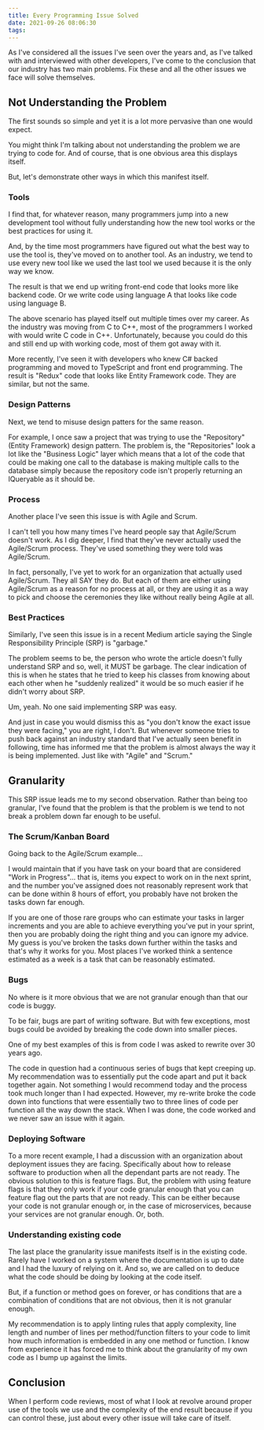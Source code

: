 ```yaml
---
title: Every Programming Issue Solved
date: 2021-09-26 08:06:30
tags:
---
```


As I've considered all the issues I've seen over the years and, as I've talked with and interviewed with other developers, I've come to the conclusion that our industry has two main problems.  Fix these and all the other issues we face will solve themselves.

<!--- more --->

## Not Understanding the Problem

The first sounds so simple and yet it is a lot more pervasive than one would expect.

You might think I'm talking about not understanding the problem we are trying to code for.  And of course, that is one obvious area this displays itself.

But, let's demonstrate other ways in which this manifest itself.

### Tools

I find that, for whatever reason, many programmers jump into a new development tool without fully understanding how the new tool works or the best practices for using it.

And, by the time most programmers have figured out what the best way to use the tool is, they've moved on to another tool. As an industry, we tend to use every new tool like we used the last tool we used because it is the only way we know.

The result is that we end up writing front-end code that looks more like backend code.  Or we write code using language A that looks like code using language B.

The above scenario has played itself out multiple times over my career. As the industry was moving from C to C++, most of the programmers I worked with would write C code in C++. Unfortunately, because you could do this and still end up with working code, most of them got away with it.

More recently, I've seen it with developers who knew C# backed programming and moved to TypeScript and front end programming. The result is "Redux" code that looks like Entity Framework code.  They are similar, but not the same.

### Design Patterns

Next, we tend to misuse design patters for the same reason.

For example, I once saw a project that was trying to use the "Repository" (Entity Framework) design pattern. The problem is, the "Repositories" look a lot like the "Business Logic" layer which means that a lot of the code that could be making one call to the database is making multiple calls to the database simply because the repository code isn't properly returning an IQueryable as it should be.

### Process

Another place I've seen this issue is with Agile and Scrum.

I can't tell you how many times I've heard people say that Agile/Scrum doesn't work. As I dig deeper, I find that they've never actually used the Agile/Scrum process. They've used something they were told was Agile/Scrum.

In fact, personally, I've yet to work for an organization that actually used Agile/Scrum. They all SAY they do. But each of them are either using Agile/Scrum as a reason for no process at all, or they are using it as a way to pick and choose the ceremonies they like without really being Agile at all.

### Best Practices

Similarly, I've seen this issue is in a recent Medium article saying the Single Responsibility Principle (SRP) is "garbage."

The problem seems to be, the person who wrote the article doesn't fully understand SRP and so, well, it MUST be garbage.  The clear indication of this is when he states that he tried to keep his classes from knowing about each other when he "suddenly realized" it would be so much easier if he didn't worry about SRP.

Um, yeah. No one said implementing SRP was easy.

And just in case you would dismiss this as "you don't know the exact issue they were facing," you are right, I don't.  But whenever someone tries to push back against an industry standard that I've actually seen benefit in following, time has informed me that the problem is almost always the way it is being implemented.  Just like with "Agile" and "Scrum."

## Granularity

This SRP issue leads me to my second observation.  Rather than being too granular, I've found that the problem is that the problem is we tend to not break a problem down far enough to be useful.

### The Scrum/Kanban Board

Going back to the Agile/Scrum example...

I would maintain that if you have task on your board that are considered "Work in Progress"... that is, items you expect to work on in the next sprint, and the number you've assigned does not reasonably represent work that can be done within 8 hours of effort, you probably have not broken the tasks down far enough.

If you are one of those rare groups who can estimate your tasks in larger increments and you are able to achieve everything you've put in your sprint, then you are probably doing the right thing and you can ignore my advice. My guess is you've broken the tasks down further within the tasks and that's why it works for you. Most places I've worked think a sentence estimated as a week is a task that can be reasonably estimated.

### Bugs

No where is it more obvious that we are not granular enough than that our code is buggy.

To be fair, bugs are part of writing software. But with few exceptions, most bugs could be avoided by breaking the code down into smaller pieces.

One of my best examples of this is from code I was asked to rewrite over 30 years ago.

The code in question had a continuous series of bugs that kept creeping up. My recommendation was to essentially put the code apart and put it back together again. Not something I would recommend today and the process took much longer than I had expected. However, my re-write broke the code down into functions that were essentially two to three lines of code per function all the way down the stack. When I was done, the code worked and we never saw an issue with it again.

### Deploying Software

To a more recent example, I had a discussion with an organization about deployment issues they are facing.  Specifically about how to release software to production when all the dependant parts are not ready.  The obvious solution to this is feature flags.  But, the problem with using feature flags is that they only work if your code granular enough that you can feature flag out the parts that are not ready.  This can be either because your code is not granular enough or, in the case of microservices, because your services are not granular enough.  Or, both.

### Understanding existing code

The last place the granularity issue manifests itself is in the existing code. Rarely have I worked on a system where the documentation is up to date and I had the luxury of relying on it.  And so, we are called on to deduce what the code should be doing by looking at the code itself.

But, if a function or method goes on forever, or has conditions that are a combination of conditions that are not obvious, then it is not granular enough.

My recommendation is to apply linting rules that apply complexity, line length and number of lines per method/function filters to your code to limit how much information is embedded in any one method or function. I know from experience it has forced me to think about the granularity of my own code as I bump up against the limits.

## Conclusion

When I perform code reviews, most of what I look at revolve around proper use of the tools we use and the complexity of the end result because if you can control these, just about every other issue will take care of itself.
